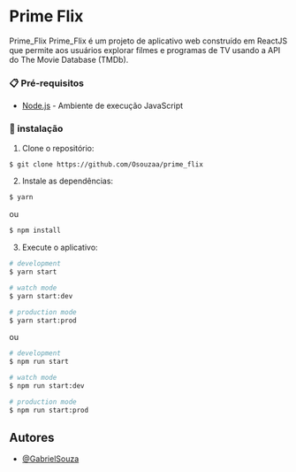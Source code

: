 
# Prime Flix

Prime_Flix Prime_Flix é um projeto de aplicativo web construído em ReactJS que permite aos usuários explorar filmes e programas de TV usando a API do The Movie Database (TMDb).


### 📋 Pré-requisitos

- [Node.js](https://nodejs.org/en) - Ambiente de execução JavaScript

### 🔧 instalação

1. Clone o repositório:

```bash
$ git clone https://github.com/Osouzaa/prime_flix
```

2. Instale as dependências:

```bash
$ yarn
```

ou

```bash
$ npm install
```

3. Execute o aplicativo:

```bash
# development
$ yarn start

# watch mode
$ yarn start:dev

# production mode
$ yarn start:prod
```

ou

```bash
# development
$ npm run start

# watch mode
$ npm run start:dev

# production mode
$ npm run start:prod
```


## Autores

- [@GabrielSouza](https://github.com/Osouzaa)

